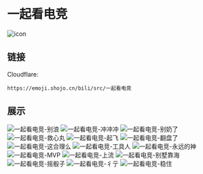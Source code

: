 # 一起看电竞
![icon](https://emoji.shojo.cn/bili/src/一起看电竞/icon.png)
## 链接
Cloudflare:
```
https://emoji.shojo.cn/bili/src/一起看电竞
```
## 展示
![一起看电竞-别浪](https://emoji.shojo.cn/bili/src/一起看电竞/一起看电竞-别浪.png)
![一起看电竞-冲冲冲](https://emoji.shojo.cn/bili/src/一起看电竞/一起看电竞-冲冲冲.png)
![一起看电竞-别奶了](https://emoji.shojo.cn/bili/src/一起看电竞/一起看电竞-别奶了.png)
![一起看电竞-救心丸](https://emoji.shojo.cn/bili/src/一起看电竞/一起看电竞-救心丸.png)
![一起看电竞-起飞](https://emoji.shojo.cn/bili/src/一起看电竞/一起看电竞-起飞.png)
![一起看电竞-翻盘了](https://emoji.shojo.cn/bili/src/一起看电竞/一起看电竞-翻盘了.png)
![一起看电竞-这合理么](https://emoji.shojo.cn/bili/src/一起看电竞/一起看电竞-这合理么.png)
![一起看电竞-工具人](https://emoji.shojo.cn/bili/src/一起看电竞/一起看电竞-工具人.png)
![一起看电竞-永远的神](https://emoji.shojo.cn/bili/src/一起看电竞/一起看电竞-永远的神.png)
![一起看电竞-MVP](https://emoji.shojo.cn/bili/src/一起看电竞/一起看电竞-MVP.png)
![一起看电竞-上流](https://emoji.shojo.cn/bili/src/一起看电竞/一起看电竞-上流.png)
![一起看电竞-别墅靠海](https://emoji.shojo.cn/bili/src/一起看电竞/一起看电竞-别墅靠海.png)
![一起看电竞-摇骰子](https://emoji.shojo.cn/bili/src/一起看电竞/一起看电竞-摇骰子.png)
![一起看电竞-彳亍](https://emoji.shojo.cn/bili/src/一起看电竞/一起看电竞-彳亍.png)
![一起看电竞-稳住](https://emoji.shojo.cn/bili/src/一起看电竞/一起看电竞-稳住.png)
